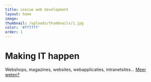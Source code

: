 ```yaml
---
title: usecue web development
layout: home
image:
thumbnail: /uploads/thumbnails/1.jpg
color: '#ffffff'
order: 1
---
```



# Making IT happen

Webshops, magazines, websites, webapplicaties, intranetsites... [Meer weten?](/contact)